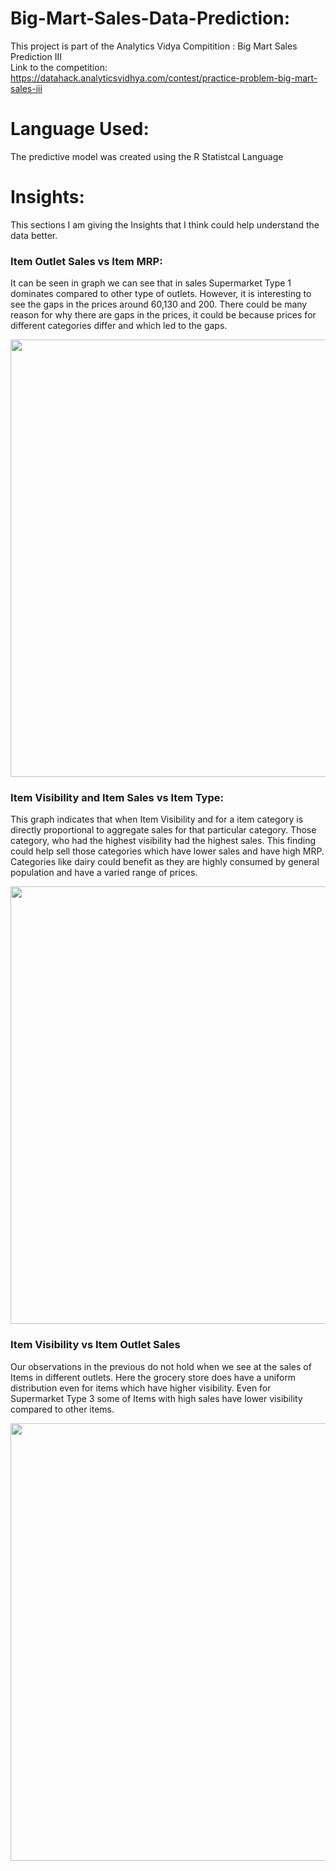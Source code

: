 # Big-Mart-Sales-Data-Prediction:

This project is part of the Analytics Vidya Compitition : Big Mart Sales Prediction III <br/>
Link to the competition: https://datahack.analyticsvidhya.com/contest/practice-problem-big-mart-sales-iii <br/>



# Language Used:
The predictive model was created using the R Statistcal Language <br/>


# Insights:

This sections I am giving the Insights that I think could help understand the data better. <br/>

### Item Outlet Sales vs Item MRP:

It can be seen in graph we can see that in sales Supermarket Type 1 dominates compared to other type of outlets. However, it is interesting to see the gaps in the prices around 60,130 and 200. There could be many reason for why there are gaps in the prices, it could be because prices for different categories differ and which led to the gaps.

<p align="center">
  <img src="https://user-images.githubusercontent.com/10596504/37639310-375edae2-2be7-11e8-95d6-ae4deaabf9e6.png" width="700"/>
</p>

### Item Visibility and Item Sales vs Item Type:

This graph indicates that when Item Visibility and for a item category is directly proportional to aggregate sales for that particular category. Those category, who had the highest visibility had the highest sales. This finding could help sell those categories which have lower sales and have high MRP. Categories like dairy could benefit as they are highly consumed by general population and have a varied range of prices.

<p align="center">
  <img src="https://user-images.githubusercontent.com/10596504/37639389-9cd9fa78-2be7-11e8-93b5-9e05faa35518.png" width="700"/>
</p>

### Item Visibility vs Item Outlet Sales

Our observations in the previous do not hold when we see at the sales of Items in different outlets. Here the grocery store does have a uniform distribution even for items which have higher visibility. Even for Supermarket Type 3 some of Items with high sales have lower visibility compared to other items.

<p align="center">
  <img src="https://user-images.githubusercontent.com/10596504/37639503-06464dd6-2be8-11e8-98f6-b4d74f4f2297.png" width="700"/>
</p>
